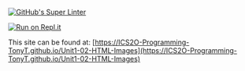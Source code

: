 [![GitHub's Super Linter](https://github.com/ICS2O-Programming-TonyT/Unit1-02-HTML-Images/workflows/GitHub's%20Super%20Linter/badge.svg)](https://github.com/ICS2O-Programming-TonyT/Unit1-02-HTML-Images/actions)


[![Run on Repl.it](https://repl.it/badge/github/ICS2O-Programming-TonyT/Unit1-02-HTML-Images)](https://repl.it/github/ICS2O-Programming-TonyT/Unit1-02-HTML-Images)


This site can be found at: [https://ICS2O-Programming-TonyT.github.io/Unit1-02-HTML-Images](https://ICS2O-Programming-TonyT.github.io/Unit1-02-HTML-Images)